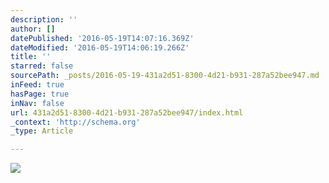 ```yaml
---
description: ''
author: []
datePublished: '2016-05-19T14:07:16.369Z'
dateModified: '2016-05-19T14:06:19.266Z'
title: ''
starred: false
sourcePath: _posts/2016-05-19-431a2d51-8300-4d21-b931-287a52bee947.md
inFeed: true
hasPage: true
inNav: false
url: 431a2d51-8300-4d21-b931-287a52bee947/index.html
_context: 'http://schema.org'
_type: Article

---
```

![](https://the-grid-user-content.s3-us-west-2.amazonaws.com/aaceea6a-860e-4e25-971b-21446e04e69e.jpg)